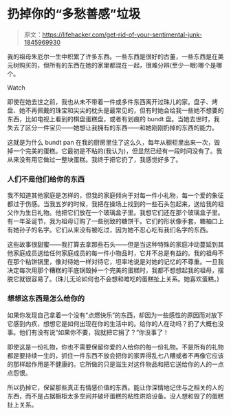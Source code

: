 # 扔掉你的“多愁善感”垃圾

> 原文：<https://lifehacker.com/get-rid-of-your-sentimental-junk-1845969930>

我的祖母朱厄尔一生中积累了许多东西。一些东西是很好的古董，一些东西是在美元树购买的，但所有的东西在她的家里都混在一起，很难分辨(至少一眼)哪个是哪个。

Watch

即使在她去世之前，我也从未不带着一件或多件东西离开过珠儿的家。盘子、烤盘、她不再佩戴的珠宝和尖尖的枕头是最常见的，但有时她会给我一些她不想要的东西，比如电视上看到的棋盘蛋糕盘，或者有划痕的 bundt 盘。当她去世时，我失去了区分一件宝贝——她想让我拥有的东西——和她刚刚扔掉的东西的能力。

这就是为什么 bundt pan 在我的厨房里住了这么久，每年从橱柜里出来一次，毁掉一个完美的蛋糕。它最初是不粘的(我认为)，但显然已经有一段时间没有了。我从来没有用它做过一整块蛋糕。我终于把它扔了，我感觉好多了。

### 人们不是他们给你的东西

我不知道其他家庭是怎样的，但我的家庭倾向于对每一件小礼物，每一个爱的象征都过于伤感。当我五岁的时候，我把在操场上找到的一些石头包起来，送给我的祖父作为生日礼物。他把它们放在一个玻璃盒子里。我想它们还在那个玻璃盒子里。有一年圣诞节，我为祖母订购了一些别致的糖饼干。它们的形状像手套，糖袖口上有她孙子的名字。它们从来没有被吃过，因为她不忍心吃有我们名字的东西。

这些故事很甜蜜——我打算去拿那些石头——但是当这种特殊的家庭冲动蔓延到其他家庭成员送给任何家庭成员的每一件小物品时，它并不总是有益的。我的祖母不在那个粘饼锅里，像对待她一样对待它，坦率地说是对她的记忆的不尊重。一旦我决定每次用那个糟糕的平底锅毁掉一个完美的蛋糕时，我都不想想起我的祖母，摆脱它就很容易了。(珠儿无论如何也不会想和难吃的蛋糕扯上关系。她喜欢蛋糕。)

### 想想这东西是怎么给你的

如果你发现自己拿着一个没有“点燃快乐”的东西，却因为一些感性的原因而对放下它感到内疚，想想它是如何出现在你的生活中的。给你的人在动吗？扔了大概也没事。他们有没有说“如果你不要，我就把它捐了？”你没事了！

即使这是一份礼物，你也不需要保留你爱的人给你的每一份礼物。不是所有的礼物都是要持续一生的，抓住一件东西不放会把你的家弄得乱七八糟或者不再像它应该的那样起作用是不健康的。它所做的只是滋生对这件物品和把它送给你的人的一点点怨恨。

所以扔掉它，保留那些真正有情感价值的东西。能让你深情地记住与之相关的人的东西，而不是占据橱柜太多空间并破坏蛋糕的粘性烘焙设备。没人想和毁了的蛋糕扯上关系。